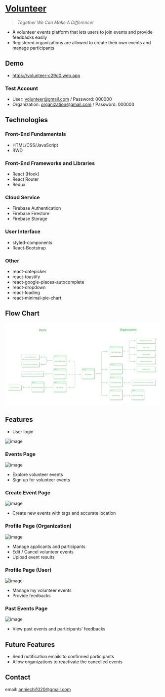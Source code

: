 # [Volunteer](https://volunteer-c29d0.web.app)

> _Together We Can Make A Difference!_

- A volunteer events platform that lets users to join events and provide feedbacks easily
- Registered organizations are allowed to create their own events and manage participants

## Demo

- https://volunteer-c29d0.web.app

### Test Account

- User: volunteer@gmail.com / Password: 000000
- Organization: organization@gmail.com / Password: 000000

## Technologies

### Front-End Fundamentals

- HTML/CSS/JavaScript
- RWD

### Front-End Frameworks and Libraries

- React (Hook)
- React Router
- Redux

### Cloud Service

- Firebase Authentication
- Firebase Firestore
- Firebase Storage

### User Interface

- styled-components
- React-Bootstrap

### Other

- react-datepicker
- react-toastify
- react-google-places-autocomplete
- react-dropdown
- react-loading
- react-minimal-pie-chart

## Flow Chart

![image](./README/flow-chart.png)

## Features

- User login

![image](./README/login.gif)

### Events Page

![image](./README/signup.gif)

- Explore volunteer events
- Sign up for volunteer events

### Create Event Page

![image](./README/create-event.gif)

- Create new events with tags and accurate location

### Profile Page (Organization)

![image](./README/management.gif)

- Manage applicants and participants
- Edit / Cancel volunteer events
- Upload event results

### Profile Page (User)

![image](./README/comment.gif)

- Manage my volunteer events
- Provide feedbacks

### Past Events Page

![image](./README/past-events.gif)

- View past events and participants' feedbacks

## Future Features

- Send notification emails to confirmed participants
- Allow organizations to reactivate the cancelled events

## Contact

email: anniechi1020@gmail.com
